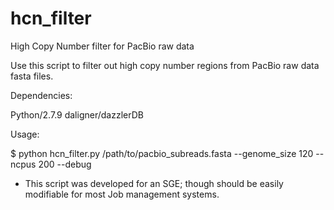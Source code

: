 # hcn_filter
High Copy Number filter for PacBio raw data

Use this script to filter out high copy number regions from PacBio raw data fasta files.


Dependencies:

Python/2.7.9
daligner/dazzlerDB

Usage:

$ python hcn_filter.py  /path/to/pacbio_subreads.fasta --genome_size 120 --ncpus 200 --debug 


* This script was developed for an SGE; though should be easily modifiable for most Job management systems.

